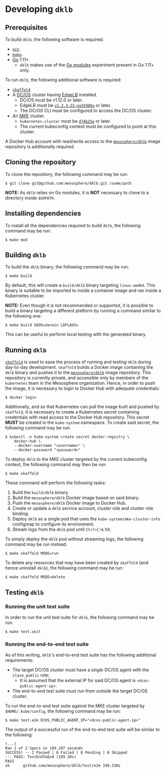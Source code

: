 # Developing `dklb`

## Prerequisites

To build `dklb`, the following software is required:

* [`git`].
* [`make`].
* [Go] 1.11+.
  * `dklb` makes use of the [Go modules] experiment present in Go 1.11+ only.
  
To run `dklb`, the following additional software is required:
  
* [`skaffold`]
* A [DC/OS] cluster having [EdgeLB] installed.
  * DC/OS must be v1.12.0 or later.
  * EdgeLB must be [`v1.2.3-22-ga35988a`] or later.
  * The DC/OS CLI must be configured to access the DC/OS cluster.
* An [MKE] cluster.
  * `kubernetes-cluster` must be [`d74b25e`] or later.
  * The current kubeconfig context must be configured to point at this cluster.
  
A Docker Hub account with read/write access to the [`mesosphere/dklb`] image repository is additionally required.

## Cloning the repository

To clone the repository, the following command may be run:

```console
$ git clone git@github.com:mesosphere/dklb.git /some/path
```

**NOTE:** As `dklb` relies on Go modules, it is **NOT** necessary to clone to a directory inside `$GOPATH`.

## Installing dependencies

To install all the dependencies required to build `dklb`, the following command may be run:

```console
$ make mod
```

## Building `dklb`

To build the `dklb` binary, the following command may be run:

```console
$ make build
```

By default, this will create a `build/dklb` binary targeting `linux-amd64`.
This binary is suitable to be imported to inside a container image and ran inside a Kubernetes cluster.

**NOTE:** Even though it is not recommended or supported, it is possible to build a binary targeting a different platform by running a command similar to the following one:

```console
$ make build GOOS=darwin LDFLAGS=
```

This can be useful to perform local testing with the generated binary.

## Running `dklb`

[`skaffold`] is used to ease the process of running and testing `dklb` during day-to-day development.
`skaffold` builds a Docker image containing the `dklb` binary and pushes it to the [`mesosphere/dklb`] image repository.
This repository is currently private, and accessible only by members of the `kubernetes` team in the Mesosphere organization.
Hence, in order to push the image, it is necessary to login to Docker Hub with adequate credentials:

```console
$ docker login
```

Additionally, and so that Kubernetes can pull the image built and pushed by `skaffold`, it is necessary to create a Kubernetes secret containing credentials with read access to the Docker Hub repository.
This secret **MUST** be created in the `kube-system` namespace.
To create said secret, the following command may be run:

```console
$ kubectl -n kube-system create secret docker-registry \
    docker-hub \
    --docker-username "<username>" \
    --docker-password "<password>"
```

To deploy `dklb` to the MKE cluster targeted by the current kubeconfig context, the following command may then be run:

```console
$ make skaffold
```

These command will perform the following tasks:

1. Build the `build/dklb` binary.
1. Build the `mesosphere/dklb` Docker image based on said binary.
1. Push the `mesosphere/dklb` Docker image to Docker Hub.
1. Create or update a `dklb` service account, cluster role and cluster role binding.
1. Deploy `dklb` as a single pod that uses the `kube-system/mke-cluster-info` configmap to configure its environment.
1. Stream logs from the `dklb` pod until `Ctrl+C` is hit.

To simply deploy the `dklb` pod without streaming logs, the following command may be run instead:

```console
$ make skaffold MODE=run
```

To delete any resources that may have been created by `skaffold` (and hence uninstall `dklb`), the following command may be run:

```console
$ make skaffold MODE=delete
```

## Testing `dklb`

### Running the unit test suite

In order to run the unit test suite for `dklb`, the following command may be run:

```console
$ make test.unit
```

### Running the end-to-end test suite

As of this writing, `dklb`'s end-to-end test suite has the following additional requirements:

* The target DC/OS cluster must have a _single_ DC/OS agent with the `slave_public` role;
  * It is assumed that the external IP for said DC/OS agent is `<dcos-public-agent-ip>`.
* The end-to-end test suite must run from _outside_ the target DC/OS cluster.

To run the end-to-end test suite against the MKE cluster targeted by `$HOME/.kube/config`, the following command may be run:

```console
$ make test.e2e DCOS_PUBLIC_AGENT_IP="<dcos-public-agent-ip>"
```

The output of a successful run of the end-to-end test suite will be similar to the following:

```text
(...)
Ran 2 of 2 Specs in 199.297 seconds
SUCCESS! -- 2 Passed | 0 Failed | 0 Pending | 0 Skipped
--- PASS: TestEndToEnd (199.30s)
PASS
ok  	github.com/mesosphere/dklb/test/e2e	199.338s
```


[`git`]: https://git-scm.com/
[Go]: https://golang.org/
[Go modules]: https://github.com/golang/go/wiki/Modules
[`make`]: https://www.gnu.org/software/make/
[`skaffold`]: https://github.com/GoogleContainerTools/skaffold
[DC/OS]: https://dcos.io/
[EdgeLB]: https://docs.mesosphere.com/services/edge-lb/
[`v1.2.3-22-ga35988a`]: https://github.com/mesosphere/dcos-edge-lb/commit/a35988a489ab4d515cd4d023ec0742466a3c272b
[MKE]: https://mesosphere.com/product/kubernetes-engine/
[`d74b25e`]: https://github.com/mesosphere/dcos-kubernetes-cluster/commit/d74b25e8d7e4e283ba4a66fc0f027669aa4c9fc2
[`mesosphere/dklb`]: https://hub.docker.com/r/mesosphere/dklb
